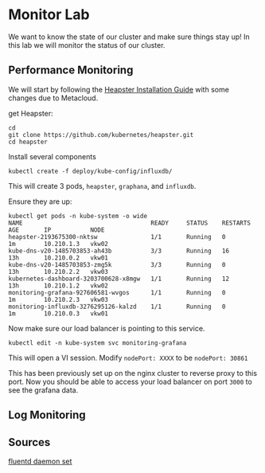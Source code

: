 # Monitor Lab

We want to know the state of our cluster and make sure things stay up!  In this lab we will monitor the status of our cluster. 

## Performance Monitoring

We will start by following the [Heapster Installation Guide](https://github.com/kubernetes/heapster/blob/master/docs/influxdb.md) with some changes due to Metacloud. 

get Heapster: 


```
cd 
git clone https://github.com/kubernetes/heapster.git
cd heapster
```
Install several components

```
kubectl create -f deploy/kube-config/influxdb/
```

This will create 3 pods, ```heapster```, ```graphana```, and ```influxdb```.  

Ensure they are up: 

```
kubectl get pods -n kube-system -o wide
NAME                                    READY     STATUS    RESTARTS   AGE       IP           NODE
heapster-2193675300-nktsw               1/1       Running   0          1m        10.210.1.3   vkw02
kube-dns-v20-1485703853-ah43b           3/3       Running   16         13h       10.210.0.2   vkw01
kube-dns-v20-1485703853-zmg5k           3/3       Running   0          13h       10.210.2.2   vkw03
kubernetes-dashboard-3203700628-x8mgw   1/1       Running   12         13h       10.210.1.2   vkw02
monitoring-grafana-927606581-wvgos      1/1       Running   0          1m        10.210.2.3   vkw03
monitoring-influxdb-3276295126-kalzd    1/1       Running   0          1m        10.210.0.3   vkw01
```

Now make sure our load balancer is pointing to this service. 

```
kubectl edit -n kube-system svc monitoring-grafana
```
This will open a VI session.  Modify ```nodePort: XXXX``` to be ```nodePort: 30861```

This has been previously set up on the nginx cluster to reverse proxy to this port.  Now you should be able to access your load balancer on port ```3000``` to see the grafana data. 

## Log Monitoring



## Sources

[fluentd daemon set](https://gist.github.com/colemickens/68cc04a19ed834c3f038cba0959e9e40)

